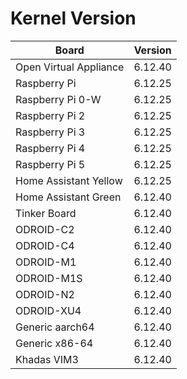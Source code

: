 
# Kernel Version

| Board | Version |
|-------|---------|
| Open Virtual Appliance | 6.12.40 |
| Raspberry Pi | 6.12.25 |
| Raspberry Pi 0-W | 6.12.25 |
| Raspberry Pi 2 | 6.12.25 |
| Raspberry Pi 3 | 6.12.25 |
| Raspberry Pi 4 | 6.12.25 |
| Raspberry Pi 5 | 6.12.25 |
| Home Assistant Yellow | 6.12.25 |
| Home Assistant Green | 6.12.40 |
| Tinker Board | 6.12.40 |
| ODROID-C2 | 6.12.40 |
| ODROID-C4 | 6.12.40 |
| ODROID-M1 | 6.12.40 |
| ODROID-M1S | 6.12.40 |
| ODROID-N2 | 6.12.40 |
| ODROID-XU4 | 6.12.40 |
| Generic aarch64 | 6.12.40 |
| Generic x86-64 | 6.12.40 |
| Khadas VIM3 | 6.12.40 |
